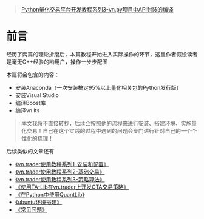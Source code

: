 >[Python量化交易平台开发教程系列3-vn.py项目中API封装的编译](http://www.vnpy.org/basic-tutorial-3.html)

# 前言

经历了两篇的理论折磨后，本篇教程开始进入实际操作的环节，这里作者假设读者是毫无C++经验的哟用户，操作一步步配图

本篇将会包含的内容：

* 安装Anaconda（一次安装搞定95%以上量化相关包的Python发行版）
* 安装Visual Studio
* 编译Boost库
* 编译vn.lts

>本文我将不直接转抄，后续会按照他的流程来进行安装、搭建环境、实施量化交易！自己在这个实践的过程中遇到的问题会专门进行针对自己的一个个性化的梳理！

后续类似的文章还有

* [《vn.trader使用教程系列1-安装和配置》](http://www.vnpy.org/trader-tutorial-1.html)
* [《vn.trader使用教程系列2-基础交易》](http://www.vnpy.org/trader-tutorial-2.html)
* [《vn.trader使用教程系列3-策略算法》](http://www.vnpy.org/trader-tutorial-3.html)
* [《使用TA-Lib在vn.trader上开发CTA交易策略》](http://www.vnpy.org/talib-tutorial.html)
* [《在Python中使用QuantLib》](http://www.vnpy.org/quantlib-tutorial.html)
* [《ubuntu环境搭建》](http://www.vnpy.org/ubuntu-tutorial.html)
* [《常见问题》](http://www.vnpy.org/faq.html)
